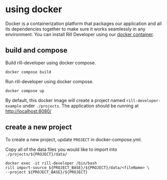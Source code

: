 # using docker
 Docker is a containerization platform that packages our application and all its dependencies together to make sure it works seamlessly in any environment. You can install Rill Developer using our [docker container](https://hub.docker.com/r/rilldata/rill-developer
).

## build and compose
Build rill-developer using docker compose.
```
docker compose build
```

Run rill-developer using docker compose.
```
docker compose up
```
By default, this docker image will create a project named `rill-developer-example` under `./projects`.  The application should be running at [http://localhost:8080/](http://localhost:8080/)

## create a new project
To create a new project, update `PROJECT` in docker-compose.yml.

Copy all of the data files you would like to import into `./projects/${PROJECT}/data/`

```
docker exec -it rill-developer /bin/bash
rill import-source ${PROJECT_BASE}/${PROJECT}/data/<fileName> \
--project ${PROJECT_BASE}/${PROJECT}
```
  